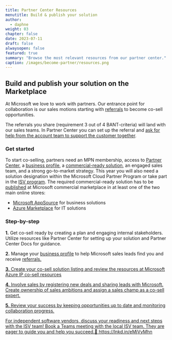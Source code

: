 ```yaml
---
title: Partner Center Resources
menutitle: Build & publish your solution
author: 
  - daphne
weight: 03
chapter: false
date: 2023-07-11
draft: false
alwaysopen: false
featured: true
summary: "Browse the most relevant resources from our partner center."
caption: /images/become-partner/resources.png
---
```

## Build and publish your solution on the Marketplace
At Microsoft we love to work with partners. Our entrance point for collaboration is our sales motions starting with [<u>referrals</u>](https://learn.microsoft.com/en-us/partner-center/referrals) to become co-sell opportunities.

The referrals you share (requirement 3 out of 4 BANT-criteria) will land with our sales teams. In Partner Center you can set up the referral and [<u>ask for help from the account team to support the customer together</u>](https://learn.microsoft.com/en-us/partner-center/co-sell-overview).

### Get started
To start co-selling, partners need an MPN membership, access to [<u>Partner Center</u>](https://partner.microsoft.com/en-us/), a [<u>business profile</u>](https://learn.microsoft.com/en-us/partner-center/create-a-marketing-profile), a [<u>commercial-ready solution</u>](https://learn.microsoft.com/en-us/partner-center/co-sell-configure), an engaged sales team, and a strong go-to-market strategy. This year you will also need a solution designation within the Microsoft Cloud Partner Program or take part in the [<u>ISV program</u>](https://partner.microsoft.com/en-us/asset/collection/independent-software-vendor-resources#/). The required commercial-ready solution has to be [<u>published</u>](https://learn.microsoft.com/en-us/partner-center/marketplace/publisher-guide-by-offer-type) at Microsoft commercial marketplace in at least one of the two main online stores:

-   [<u>Microsoft AppSource</u>](https://appsource.microsoft.com/) for business solutions
-   [<u>Azure Marketplace</u>](https://azuremarketplace.microsoft.com/) for IT solutions

### Step-by-step
**1.**  Get co-sell ready by creating a plan and engaging internal stakeholders. Utilize resources like Partner Center for setting up your solution and Partner Center Docs for guidance.

**2.**  Manage your [<u>business profile</u>](https://learn.microsoft.com/en-us/partner-center/create-a-marketing-profile) to help Microsoft sales leads find you and receive [<u>referrals<u>](https://learn.microsoft.com/en-us/partner-center/referrals).

**3.** Create your [<u>co-sell solution listing</u>](https://learn.microsoft.com/en-us/partner-center/co-sell-configure) and review the resources at [<u>Microsoft Azure IP co-sell resources</u>](https://partner.microsoft.com/en-us/asset/collection/microsoft-azure-ip-co-sell-resources#/)

**4.** Involve sales by registering new deals and sharing leads with Microsoft. Create ownership of sales ambitions and assign a sales champ as a co-sell expert.

**5.** Review your success by keeping opportunities up to date and monitoring collaboration progress.

For independent software vendors, discuss your readiness and next steps with the ISV team! Book a Teams meeting with the local ISV team. They are eager to guide you and help you succeed.🚀 <u>https://lnkd.in/eMjVyMhn</u>